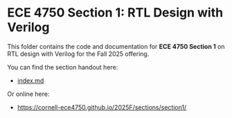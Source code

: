 ECE 4750 Section 1: RTL Design with Verilog
==========================================================================

This folder contains the code and documentation for **ECE 4750 Section 1** 
on RTL design with Verilog for the Fall 2025 offering.

You can find the section handout here:

 - [index.md](index.md)

Or online here:

 - https://cornell-ece4750.github.io/2025F/sections/section1/

